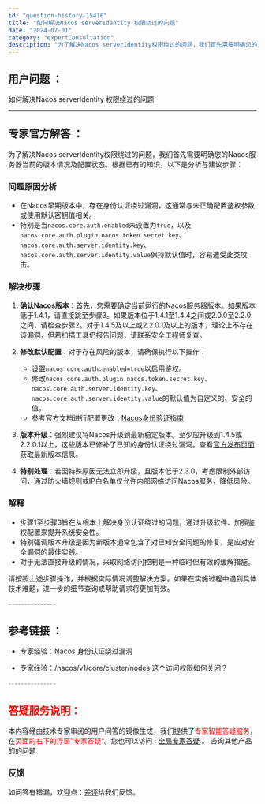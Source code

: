```yaml
---
id: "question-history-15416"
title: "如何解决Nacos serverIdentity 权限绕过的问题"
date: "2024-07-01"
category: "expertConsultation"
description: "为了解决Nacos serverIdentity权限绕过的问题，我们首先需要明确您的Nacos服务器当前的版本情况及配置状态。根据已有的知识，以下是分析与建议步骤：### 问题原因分析- 在Nacos早期版本中，存在身份认证绕过漏洞，这通常与未正确配置鉴权参数或使用默认密钥值相关。- 特别是当`na"
---
```


## 用户问题 ： 
 如何解决Nacos serverIdentity 权限绕过的问题  

---------------
## 专家官方解答 ：

为了解决Nacos serverIdentity权限绕过的问题，我们首先需要明确您的Nacos服务器当前的版本情况及配置状态。根据已有的知识，以下是分析与建议步骤：

### 问题原因分析
- 在Nacos早期版本中，存在身份认证绕过漏洞，这通常与未正确配置鉴权参数或使用默认密钥值相关。
- 特别是当`nacos.core.auth.enabled`未设置为`true`，以及`nacos.core.auth.plugin.nacos.token.secret.key`、`nacos.core.auth.server.identity.key`、`nacos.core.auth.server.identity.value`保持默认值时，容易遭受此类攻击。

### 解决步骤
1. **确认Nacos版本**：首先，您需要确定当前运行的Nacos服务器版本。如果版本低于1.4.1，请直接跳至步骤3。如果版本位于1.4.1至1.4.4之间或2.0.0至2.2.0之间，请检查步骤2。对于1.4.5及以上或2.2.0.1及以上的版本，理论上不存在该漏洞，但若扫描工具仍报告问题，请联系安全工程师复查。

2. **修改默认配置**：对于存在风险的版本，请确保执行以下操作：
   - 设置`nacos.core.auth.enabled=true`以启用鉴权。
   - 修改`nacos.core.auth.plugin.nacos.token.secret.key`、`nacos.core.auth.server.identity.key`、`nacos.core.auth.server.identity.value`的默认值为自定义的、安全的值。
   - 参考官方文档进行配置更改：[Nacos身份验证指南](https://nacos.io/docs/latest/guide/user/auth/)

3. **版本升级**：强烈建议将Nacos升级到最新稳定版本。至少应升级到1.4.5或2.2.0.1以上，这些版本已修补了已知的身份认证绕过漏洞。查看[官方发布页面](https://github.com/alibaba/nacos/releases)获取最新版本信息。

4. **特别处理**：若因特殊原因无法立即升级，且版本低于2.3.0，考虑限制外部访问，通过防火墙规则或IP白名单仅允许内部网络访问Nacos服务，降低风险。

### 解释
- 步骤1至步骤3旨在从根本上解决身份认证绕过的问题，通过升级软件、加强鉴权配置来提升系统安全性。
- 特别强调版本升级是因为新版本通常包含了对已知安全问题的修复，是应对安全漏洞的最佳实践。
- 对于无法直接升级的情况，采取网络访问控制是一种临时但有效的缓解措施。

请按照上述步骤操作，并根据实际情况调整解决方案。如果在实施过程中遇到具体技术难题，进一步的细节查询或帮助请求将更加有效。


<font color="#949494">---------------</font> 


## 参考链接 ：

* 专家经验：Nacos 身份认证绕过漏洞 
 
 * 专家经验：/nacos/v1/core/cluster/nodes 这个访问权限如何关闭？ 


 <font color="#949494">---------------</font> 
 


## <font color="#FF0000">答疑服务说明：</font> 

本内容经由技术专家审阅的用户问答的镜像生成，我们提供了<font color="#FF0000">专家智能答疑服务</font>，在<font color="#FF0000">页面的右下的浮窗”专家答疑“</font>。您也可以访问 : [全局专家答疑](https://answer.opensource.alibaba.com/docs/intro) 。 咨询其他产品的的问题

### 反馈
如问答有错漏，欢迎点：[差评](https://ai.nacos.io/user/feedbackByEnhancerGradePOJOID?enhancerGradePOJOId=16010)给我们反馈。
